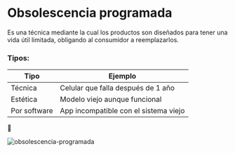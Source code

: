 # Obsolescencia programada

Es una técnica mediante la cual los productos son diseñados para tener una vida útil limitada, obligando al consumidor a reemplazarlos.

### Tipos:

| Tipo                        | Ejemplo                                 |
|-----------------------------|------------------------------------------|
| Técnica                     | Celular que falla después de 1 año      |
| Estética                    | Modelo viejo aunque funcional           |
| Por software                | App incompatible con el sistema viejo   |

📸  

![obsolescencia-programada](https://github.com/user-attachments/assets/9dded6e2-a254-4c67-8c85-3d91e83d84a0)
